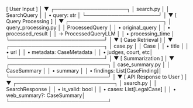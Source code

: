 [ User Input ]
      │
      ▼
 ┌────────────────────┐
 │ search.py          │
 │ SearchQuery        │
 │  • query: str      │
 └────────────────────┘
      │
      ▼
[ Query Processing ]
      │
      ▼
 ┌──────────────────────────┐
 │ query_processing.py       │
 │ ProcessedQuery            │
 │  • original_query         │
 │  • processed_result       │
 │     → ProcessedQueryLLM  │
 │  • processing_time        │
 └──────────────────────────┘
      │
      ▼
[ Case Retrieval ]
      │
      ▼
 ┌──────────────────────────┐
 │ case.py                   │
 │ Case                      │
 │  • title                  │
 │  • url                    │
 │  • metadata: CaseMetadata │
 │      • judges, court, etc│
 └──────────────────────────┘
      │
      ▼
[ Summarization ]
      │
      ▼
 ┌───────────────────────────┐
 │ case_summary.py            │
 │ CaseSummary                │
 │  • summary                 │
 │  • findings: List[CaseFinding]│
 └───────────────────────────┘
      │
      ▼
[ API Response to User ]
      │
      ▼
 ┌───────────────────────────┐
 │ search.py                  │
 │ SearchResponse             │
 │  • is_valid: bool          │
 │  • cases: List[LegalCase]  │
 │  • web_summary?: CaseSummary│
 └───────────────────────────┘
